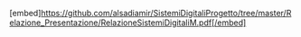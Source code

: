 [embed]https://github.com/alsadiamir/SistemiDigitaliProgetto/tree/master/Relazione_Presentazione/RelazioneSistemiDigitaliM.pdf[/embed]
